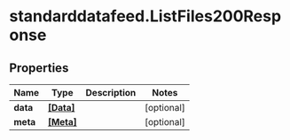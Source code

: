 # standarddatafeed.ListFiles200Response

## Properties

Name | Type | Description | Notes
------------ | ------------- | ------------- | -------------
**data** | [**[Data]**](Data.md) |  | [optional] 
**meta** | [**[Meta]**](Meta.md) |  | [optional] 


